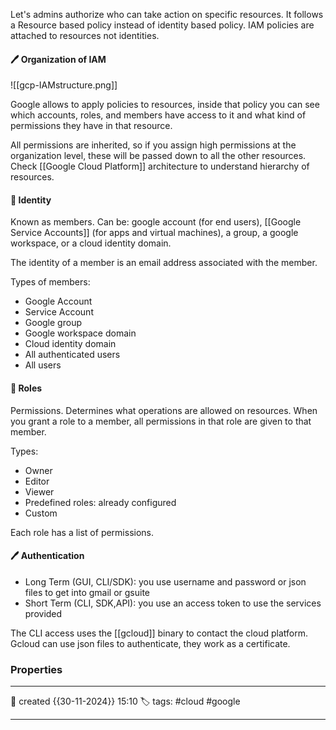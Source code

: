 
Let's admins authorize who can take action on specific resources. 
It follows a Resource based policy instead of identity based policy. 
IAM policies are attached to resources not identities.

#### 🖊️ Organization of IAM

![[gcp-IAMstructure.png]]

Google allows to apply policies to resources, inside that policy you can see which accounts, roles, and members have access to it and what kind of permissions they have in that resource.

All permissions are inherited, so if you assign high permissions at the organization level, these will be passed down to all the other resources. Check [[Google Cloud Platform]] architecture to understand hierarchy of resources.
#### 📔 Identity

Known as members. Can be: google account (for end users), [[Google Service Accounts]] (for apps and virtual machines), a group, a google workspace, or a cloud identity domain. 

The identity of a member is an email address associated with the member.

Types of members:

- Google Account
- Service Account
- Google group
- Google workspace domain
- Cloud identity domain
- All authenticated users
- All users

####  📗 Roles

Permissions. Determines what operations are allowed on resources. When you grant a role to a member, all permissions in that role are given to that member.

Types:
- Owner
- Editor
- Viewer
- Predefined roles: already configured
- Custom

Each role has a list of permissions.

#### 🖊️ Authentication

- Long Term (GUI, CLI/SDK): you use username and password or json files to get into gmail or gsuite
- Short Term (CLI, SDK,API): you use an access token to use the services provided

The CLI access uses the [[gcloud]] binary to contact the cloud platform. Gcloud can use json files to authenticate, they work as a certificate.



### Properties
---
📆 created   {{30-11-2024}} 15:10
🏷️ tags: #cloud #google 

---

